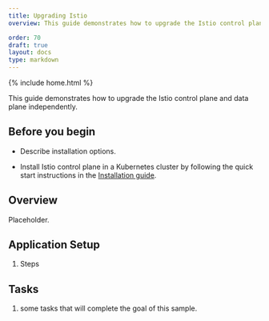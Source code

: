 ```yaml
---
title: Upgrading Istio
overview: This guide demonstrates how to upgrade the Istio control plane and data plane independently.

order: 70
draft: true
layout: docs
type: markdown
---
```

{% include home.html %}

This guide demonstrates how to upgrade the Istio control plane and data plane independently.

## Before you begin
* Describe installation options.

* Install Istio control plane in a Kubernetes cluster by following the quick start instructions in the
[Installation guide]({{home}}/docs/setup/install-kubernetes.html).

## Overview

Placeholder.

## Application Setup

1. Steps

## Tasks

1. some tasks that will complete the goal of this sample.

